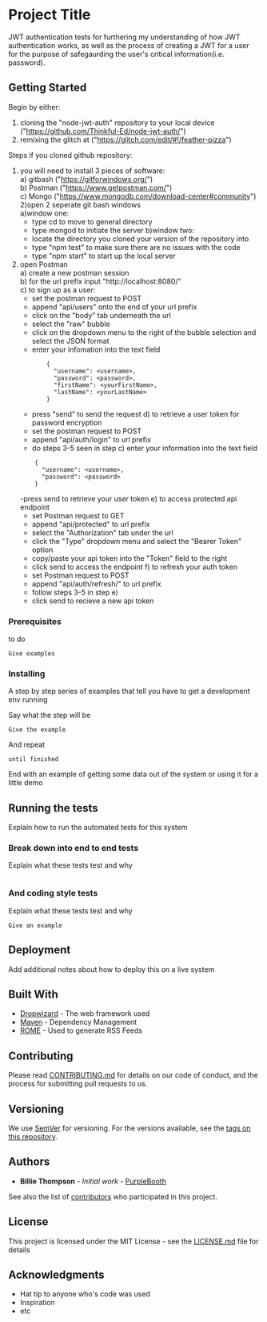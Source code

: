 # Project Title

JWT authentication tests for furthering my understanding of how JWT authentication works, as well as the process of creating a JWT for a user
for the purpose of safegaurding the user's critical information(i.e. password).

## Getting Started

Begin by either:
  1) cloning the "node-jwt-auth" repository to your local device ("https://github.com/Thinkful-Ed/node-jwt-auth/")
  2) remixing the glitch at ("https://glitch.com/edit/#!/feather-pizza")
  
Steps if you cloned github repository:  
  1) you will need to install 3 pieces of software:  
    a) gitbash ("https://gitforwindows.org/")  
    b) Postman ("https://www.getpostman.com/")  
    c) Mongo ("https://www.mongodb.com/download-center#community")  
  2)open 2 seperate git bash windows  
    a)window one:  
      - type cd to move to general directory
      - type mongod to initiate the server
    b)window two:  
      - locate the directory you cloned your version of the repository into
      - type "npm test" to make sure there are no issues with the code
      - type "npm start" to start up the local server
  3) open Postman  
    a) create a new postman session  
    b) for the url prefix input "http://localhost:8080/"  
    c) to sign up as a user:  
      - set the postman request to POST
      - append "api/users" onto the end of your url prefix
      - click on the "body" tab underneath the url
      - select the "raw" bubble
      - click on the dropdown menu to the right of the bubble selection and select the JSON format
      - enter your infomation into the text field
        ```
            {
              "username": <username>,
              "password": <password>,
              "firstName": <yourFirstName>,
              "lastName": <yourLastName>
            }
        ```
      - press "send" to send the request
    d) to retrieve a user token for password encryption
      - set the postman request to POST
      - append "api/auth/login" to url prefix
      - do steps 3-5 seen in step c)
      enter your information into the text field
      ```
          {
            "username": <username>,
            "password": <password>
          }
      ```
      -press send to retrieve your user token
    e) to access protected api endpoint
      - set Postman request to GET
      - append "api/protected" to url prefix
      - select the "Authorization" tab under the url
      - click the "Type" dropdown menu and select the "Bearer Token" option
      - copy/paste your api token into the "Token" field to the right
      - click send to access the endpoint
    f) to refresh your auth token
      - set Postman request to POST
      - append "api/auth/refresh/" to url prefix
      - follow steps 3-5 in step e)
      - click send to recieve a new api token
  

### Prerequisites

to do

```
Give examples
```

### Installing

A step by step series of examples that tell you have to get a development env running

Say what the step will be

```
Give the example
```

And repeat

```
until finished
```

End with an example of getting some data out of the system or using it for a little demo

## Running the tests

Explain how to run the automated tests for this system

### Break down into end to end tests

Explain what these tests test and why

```

```

### And coding style tests

Explain what these tests test and why

```
Give an example
```

## Deployment

Add additional notes about how to deploy this on a live system

## Built With

* [Dropwizard](http://www.dropwizard.io/1.0.2/docs/) - The web framework used
* [Maven](https://maven.apache.org/) - Dependency Management
* [ROME](https://rometools.github.io/rome/) - Used to generate RSS Feeds

## Contributing

Please read [CONTRIBUTING.md](https://gist.github.com/PurpleBooth/b24679402957c63ec426) for details on our code of conduct, and the process for submitting pull requests to us.

## Versioning

We use [SemVer](http://semver.org/) for versioning. For the versions available, see the [tags on this repository](https://github.com/your/project/tags).

## Authors

* **Billie Thompson** - *Initial work* - [PurpleBooth](https://github.com/PurpleBooth)

See also the list of [contributors](https://github.com/your/project/contributors) who participated in this project.

## License

This project is licensed under the MIT License - see the [LICENSE.md](LICENSE.md) file for details

## Acknowledgments

* Hat tip to anyone who's code was used
* Inspiration
* etc
